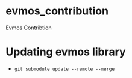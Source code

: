 # evmos_contribution
Evmos Contribtion

# Updating evmos library
- `git submodule update --remote --merge`
